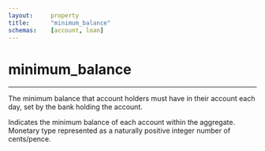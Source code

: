 ```yaml
---
layout:		property
title:		"minimum_balance"
schemas:	[account, loan]
---
```


# minimum_balance

---

The minimum balance that account holders must have in their account each day, set by the bank holding the account.

Indicates the minimum balance of each account within the aggregate. Monetary type represented as a naturally positive integer number of cents/pence.

